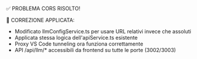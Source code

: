 ✅ PROBLEMA CORS RISOLTO!

🔧 CORREZIONE APPLICATA:
- Modificato llmConfigService.ts per usare URL relativi invece che assoluti
- Applicata stessa logica dell'apiService.ts esistente
- Proxy VS Code tunneling ora funziona correttamente
- API /api/llm/* accessibili da frontend su tutte le porte (3002/3003)
